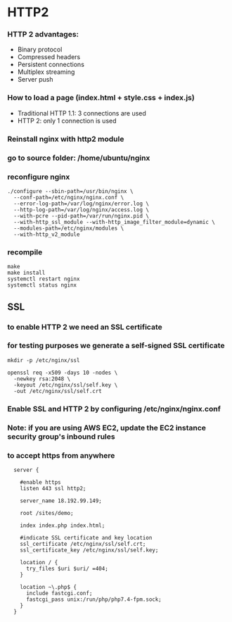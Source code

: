 # HTTP2

### HTTP 2 advantages:
- Binary protocol
- Compressed headers
- Persistent connections
- Multiplex streaming
- Server push

### How to load a page (index.html + style.css + index.js)
- Traditional HTTP 1.1: 3 connections are used
- HTTP 2: only 1 connection is used


### Reinstall nginx with http2 module
### go to source folder: /home/ubuntu/nginx
### reconfigure nginx
```
./configure --sbin-path=/usr/bin/nginx \
  --conf-path=/etc/nginx/nginx.conf \ 
  --error-log-path=/var/log/nginx/error.log \
  --http-log-path=/var/log/nginx/access.log \
  --with-pcre --pid-path=/var/run/nginx.pid \
  --with-http_ssl_module --with-http_image_filter_module=dynamic \
  --modules-path=/etc/nginx/modules \
  --with-http_v2_module
```

### recompile
```
make
make install
systemctl restart nginx
systemctl status nginx
```






## SSL
### to enable HTTP 2 we need an SSL certificate
### for testing purposes we generate a self-signed SSL certificate
```
mkdir -p /etc/nginx/ssl

openssl req -x509 -days 10 -nodes \
  -newkey rsa:2048 \
  -keyout /etc/nginx/ssl/self.key \
  -out /etc/nginx/ssl/self.crt 
```



### Enable SSL and HTTP 2 by configuring /etc/nginx/nginx.conf
### Note: if you are using AWS EC2, update the EC2 instance security group's inbound rules
### to accept https from anywhere
```
  server {
    
    #enable https
    listen 443 ssl http2;

    server_name 18.192.99.149;

    root /sites/demo;

    index index.php index.html;

    #indicate SSL certificate and key location
    ssl_certificate /etc/nginx/ssl/self.crt;
    ssl_certificate_key /etc/nginx/ssl/self.key;

    location / {
      try_files $uri $uri/ =404;
    }

    location ~\.php$ {
      include fastcgi.conf;
      fastcgi_pass unix:/run/php/php7.4-fpm.sock;
    }
  }
```









